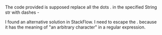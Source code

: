 The code provided is supposed replace all the dots . in the specified String str with dashes -

I found an alternative solution in StackFlow. 
I need to escape the . because it has the meaning of "an arbitrary character" in a regular expression.